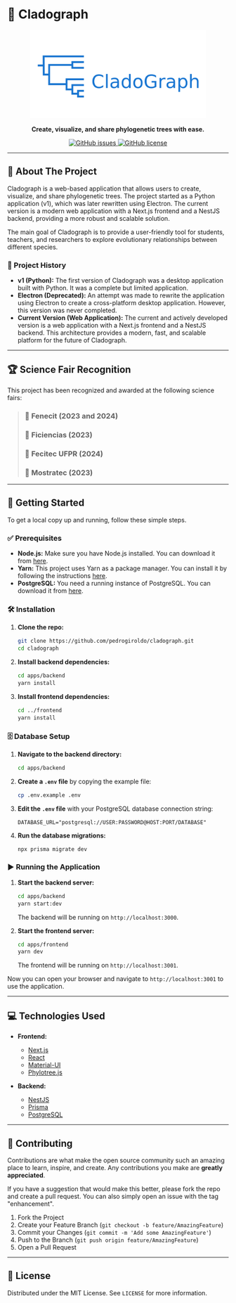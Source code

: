 # 🌳 Cladograph

<div align="center">
  <img src="apps/frontend/public/cladographLogo.png" alt="Cladograph Logo" width="400"/>
</div>

<p align="center">
  <strong>Create, visualize, and share phylogenetic trees with ease.</strong>
</p>

<p align="center">
  <a href="https://github.com/pedrogiroldo/cladograph/issues">
    <img src="https://img.shields.io/github/issues/pedrogiroldo/cladograph" alt="GitHub issues">
  </a>
  <a href="https://github.com/pedrogiroldo/cladograph/blob/main/LICENSE">
    <img src="https://img.shields.io/github/license/pedrogiroldo/cladograph" alt="GitHub license">
  </a>
</p>

---

## 📖 About The Project

Cladograph is a web-based application that allows users to create, visualize, and share phylogenetic trees. The project started as a Python application (v1), which was later rewritten using Electron. The current version is a modern web application with a Next.js frontend and a NestJS backend, providing a more robust and scalable solution.

The main goal of Cladograph is to provide a user-friendly tool for students, teachers, and researchers to explore evolutionary relationships between different species.

### 📜 Project History

*   **v1 (Python):** The first version of Cladograph was a desktop application built with Python. It was a complete but limited application.
*   **Electron (Deprecated):** An attempt was made to rewrite the application using Electron to create a cross-platform desktop application. However, this version was never completed.
*   **Current Version (Web Application):** The current and actively developed version is a web application with a Next.js frontend and a NestJS backend. This architecture provides a modern, fast, and scalable platform for the future of Cladograph.

---

## 🏆 Science Fair Recognition

This project has been recognized and awarded at the following science fairs:

> ### 🥇 **Fenecit** (2023 and 2024)
> ### 🥇 **Ficiencias** (2023)
> ### 🥇 **Fecitec UFPR** (2024)
> ### 🥇 **Mostratec** (2023)

---

## 🚀 Getting Started

To get a local copy up and running, follow these simple steps.

### ✅ Prerequisites

*   **Node.js:** Make sure you have Node.js installed. You can download it from [here](https://nodejs.org/).
*   **Yarn:** This project uses Yarn as a package manager. You can install it by following the instructions [here](https://yarnpkg.com/getting-started/install).
*   **PostgreSQL:** You need a running instance of PostgreSQL. You can download it from [here](https://www.postgresql.org/download/).

### 🛠️ Installation

1.  **Clone the repo:**
    ```sh
    git clone https://github.com/pedrogiroldo/cladograph.git
    cd cladograph
    ```

2.  **Install backend dependencies:**
    ```sh
    cd apps/backend
    yarn install
    ```

3.  **Install frontend dependencies:**
    ```sh
    cd ../frontend
    yarn install
    ```

### 🗄️ Database Setup

1.  **Navigate to the backend directory:**
    ```sh
    cd apps/backend
    ```

2.  **Create a `.env` file** by copying the example file:
    ```sh
    cp .env.example .env
    ```

3.  **Edit the `.env` file** with your PostgreSQL database connection string:
    ```
    DATABASE_URL="postgresql://USER:PASSWORD@HOST:PORT/DATABASE"
    ```

4.  **Run the database migrations:**
    ```sh
    npx prisma migrate dev
    ```

### ▶️ Running the Application

1.  **Start the backend server:**
    ```sh
    cd apps/backend
    yarn start:dev
    ```
    The backend will be running on `http://localhost:3000`.

2.  **Start the frontend server:**
    ```sh
    cd apps/frontend
    yarn dev
    ```
    The frontend will be running on `http://localhost:3001`.

Now you can open your browser and navigate to `http://localhost:3001` to use the application.

---

## 💻 Technologies Used

*   **Frontend:**
    *   [Next.js](https://nextjs.org/)
    *   [React](https://reactjs.org/)
    *   [Material-UI](https://mui.com/)
    *   [Phylotree.js](https://github.com/veg/phylotree.js)

*   **Backend:**
    *   [NestJS](https://nestjs.com/)
    *   [Prisma](https://www.prisma.io/)
    *   [PostgreSQL](https://www.postgresql.org/)

---

## 🤝 Contributing

Contributions are what make the open source community such an amazing place to learn, inspire, and create. Any contributions you make are **greatly appreciated**.

If you have a suggestion that would make this better, please fork the repo and create a pull request. You can also simply open an issue with the tag "enhancement".

1.  Fork the Project
2.  Create your Feature Branch (`git checkout -b feature/AmazingFeature`)
3.  Commit your Changes (`git commit -m 'Add some AmazingFeature'`)
4.  Push to the Branch (`git push origin feature/AmazingFeature`)
5.  Open a Pull Request

---

## 📄 License

Distributed under the MIT License. See `LICENSE` for more information.